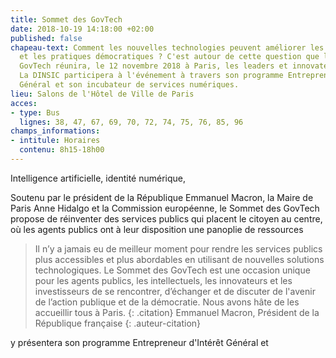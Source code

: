 ```yaml
---
title: Sommet des GovTech
date: 2018-10-19 14:18:00 +02:00
published: false
chapeau-text: Comment les nouvelles technologies peuvent améliorer les services publics
  et les pratiques démocratiques ? C'est autour de cette question que le sommet des
  GovTech réunira, le 12 novembre 2018 à Paris, les leaders et innovateurs européens.
  La DINSIC participera à l'événement à travers son programme Entrepreneur d'Intérêt
  Général et son incubateur de services numériques.
lieu: Salons de l'Hôtel de Ville de Paris
acces:
- type: Bus
  lignes: 38, 47, 67, 69, 70, 72, 74, 75, 76, 85, 96
champs_informations:
- intitule: Horaires
  contenu: 8h15-18h00
---
```


Intelligence artificielle, identité numérique, 

Soutenu par le président de la République Emmanuel Macron, la Maire de Paris Anne Hidalgo et la Commission européenne, le Sommet des GovTech propose de réinventer des services publics qui placent le citoyen au centre, où les agents publics ont à leur disposition une panoplie de ressources 

> Il n’y a jamais eu de meilleur moment pour rendre les services publics plus accessibles et plus abordables en utilisant de nouvelles solutions technologiques. Le Sommet des GovTech est une occasion unique pour les agents publics, les intellectuels, les innovateurs et les investisseurs de se rencontrer, d’échanger et de discuter de l'avenir de l’action publique et de la démocratie. Nous avons hâte de les accueillir tous à Paris.
{: .citation}
> Emmanuel Macron, Président de la République française
{: .auteur-citation}

y présentera son programme Entrepreneur d'Intérêt Général et 